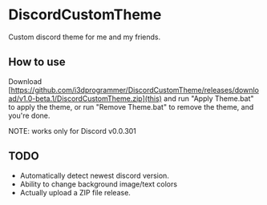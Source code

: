 # DiscordCustomTheme
Custom discord theme for me and my friends.

## How to use
Download [https://github.com/i3dprogrammer/DiscordCustomTheme/releases/download/v1.0-beta.1/DiscordCustomTheme.zip](this) and run "Apply Theme.bat" to apply the theme, or run "Remove Theme.bat" to remove the theme, and you're done.

NOTE: works only for Discord v0.0.301

## TODO

- Automatically detect newest discord version.
- Ability to change background image/text colors
- Actually upload a ZIP file release.